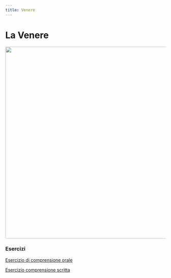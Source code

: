 ```yaml
---
title: Venere
---
```


# La Venere

<img src="https://upload.wikimedia.org/wikipedia/commons/thumb/0/0b/Sandro_Botticelli_-_La_nascita_di_Venere_-_Google_Art_Project_-_edited.jpg/1920px-Sandro_Botticelli_-_La_nascita_di_Venere_-_Google_Art_Project_-_edited.jpg" 
width="960" height="603">



### Esercizi
[Esercizio di comprensione orale](https://www.easylearnitalian.com/2013/06/birth-of-venus-botticelli.html)


[Esercizio comprensione scritta](https://learnamo.com/comprensioni-scritte/nascita-di-venere/)
